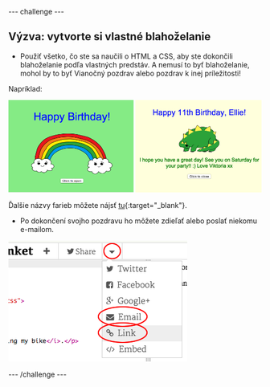 \--- challenge \---

## Výzva: vytvorte si vlastné blahoželanie

+ Použiť všetko, čo ste sa naučili o HTML a CSS, aby ste dokončili blahoželanie podľa vlastných predstáv. A nemusí to byť blahoželanie, mohol by to byť Vianočný pozdrav alebo pozdrav k inej príležitosti!

Napríklad:

![snímka obrazovky](images/birthday-final.png)

Ďalšie názvy farieb môžete nájsť [tu](http://jumpto.cc/colours){:target="_blank"}.

+ Po dokončení svojho pozdravu ho môžete zdieľať alebo poslať niekomu e-mailom.

![snímka obrazovky](images/birthday-share.png)

\--- /challenge \---